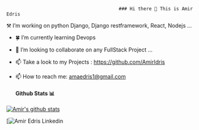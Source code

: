                                              ### Hi there 👋 This is Amir Edris

  ⚒️ I’m working on python Django, Django restframework, React, Nodejs  ...
- 🍀 I’m currently learning  Devops
- 👯 I’m looking to collaborate on any FullStack Project ...
- 📫 Take a look to my Projects : https://github.com/AmirIdris
- 📫 How to reach me: amaedris1@gmail.com

  #### Github Stats 📊
[![Amir's github stats](https://github-readme-stats.vercel.app/api?username=AmirIdris)](https://github.com/anuraghazra/github-readme-stats)


[![Amir Edris Linkedin](https://www.linkedin.com/in/amir-edris-8162181a5?lipi=urn%3Ali%3Apage%3Ad_flagship3_profile_view_base_contact_details%3BVqQyRH54SuCX1VfeEQ%2FIzQ%3D%3D)
